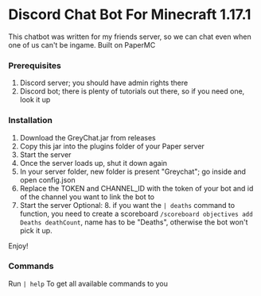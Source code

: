 # Discord Chat Bot For Minecraft 1.17.1
This chatbot was written for my friends server, so we can chat even when one of us can't be ingame.
Built on PaperMC

### Prerequisites
1. Discord server; you should have admin rights there
2. Discord bot; there is plenty of tutorials out there, so if you need one, look it up

### Installation
1. Download the GreyChat.jar from releases
2. Copy this jar into the plugins folder of your Paper server
3. Start the server
4. Once the server loads up, shut it down again
5. In your server folder, new folder is present "Greychat"; go inside and open config.json
6. Replace the TOKEN and CHANNEL_ID with the token of your bot and id of the channel you want to link the  bot to
7. Start the server
Optional: 8. if you want the `| deaths` command to function, you need to create a scoreboard `/scoreboard objectives add Deaths deathCount`, name has to be "Deaths", otherwise the bot won't pick it up.

Enjoy!

### Commands
Run `| help`
To get all available commands to you
